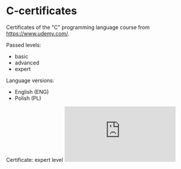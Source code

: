 # C-certificates

Certificates of the "C" programming language course from https://www.udemy.com/.

Passed levels:
- basic
- advanced
- expert

Language versions:
- English (ENG)
- Polish (PL)

Certificate: expert level
![alt text](https://github.com/Siamian/C-certificates/blob/08e6f825111c1825df8a65c09ff0dc670ad3d294/ENG/Expert%20ENG.pdf "Logo Title Text 1")
